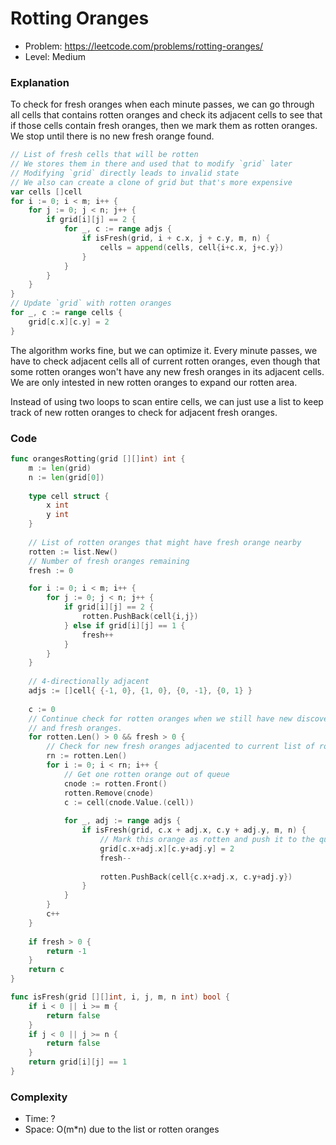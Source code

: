# Rotting Oranges

- Problem: https://leetcode.com/problems/rotting-oranges/
- Level: Medium

### Explanation

To check for fresh oranges when each minute passes, we can go through all cells that contains rotten oranges and check its adjacent cells to see that if those cells contain fresh oranges, then we mark them as rotten oranges. We stop until there is no new fresh orange found.

```go
// List of fresh cells that will be rotten
// We stores them in there and used that to modify `grid` later
// Modifying `grid` directly leads to invalid state
// We also can create a clone of grid but that's more expensive
var cells []cell
for i := 0; i < m; i++ {
    for j := 0; j < n; j++ {
        if grid[i][j] == 2 {
            for _, c := range adjs {
                if isFresh(grid, i + c.x, j + c.y, m, n) {
                    cells = append(cells, cell{i+c.x, j+c.y})
                }
            }
        }
    }
}
// Update `grid` with rotten oranges
for _, c := range cells {
    grid[c.x][c.y] = 2
}
```

The algorithm works fine, but we can optimize it. Every minute passes, we have to check adjacent cells all of current rotten oranges, even though that some rotten oranges won't have any new fresh oranges in its adjacent cells. We are only intested in new rotten oranges to expand our rotten area.

Instead of using two loops to scan entire cells, we can just use a list to keep track of new rotten oranges to check for adjacent fresh oranges.

### Code

```go
func orangesRotting(grid [][]int) int {
    m := len(grid)
    n := len(grid[0])
    
    type cell struct {
        x int
        y int
    }
    
    // List of rotten oranges that might have fresh orange nearby
    rotten := list.New()
    // Number of fresh oranges remaining
    fresh := 0

    for i := 0; i < m; i++ {
        for j := 0; j < n; j++ {
            if grid[i][j] == 2 {
                rotten.PushBack(cell{i,j})
            } else if grid[i][j] == 1 {
                fresh++
            }
        }
    }
    
    // 4-directionally adjacent
    adjs := []cell{ {-1, 0}, {1, 0}, {0, -1}, {0, 1} }
    
    c := 0
    // Continue check for rotten oranges when we still have new discovered rotten oranges
    // and fresh oranges.
    for rotten.Len() > 0 && fresh > 0 {
        // Check for new fresh oranges adjacented to current list of rotten oranges
        rn := rotten.Len()
        for i := 0; i < rn; i++ {
            // Get one rotten orange out of queue
            cnode := rotten.Front()
            rotten.Remove(cnode)
            c := cell(cnode.Value.(cell))
            
            for _, adj := range adjs {
                if isFresh(grid, c.x + adj.x, c.y + adj.y, m, n) {
                    // Mark this orange as rotten and push it to the queue for next loop search
                    grid[c.x+adj.x][c.y+adj.y] = 2
                    fresh--
                    
                    rotten.PushBack(cell{c.x+adj.x, c.y+adj.y})
                }
            }
        }
        c++
    }
    
    if fresh > 0 {
        return -1
    }
    return c
}

func isFresh(grid [][]int, i, j, m, n int) bool {
    if i < 0 || i >= m {
        return false
    }
    if j < 0 || j >= n {
        return false
    }
    return grid[i][j] == 1
}
```

### Complexity

- Time: ?
- Space: O(m*n) due to the list or rotten oranges
